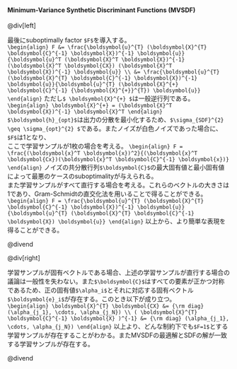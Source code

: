 #### Minimum-Variance Synthetic Discriminant Functions (MVSDF)

@div[left]

最後にsuboptimally factor `$F$`を導入する。<br>
`\begin{align} F &= \frac{\boldsymbol{u}^{T} (\boldsymbol{X}^{T} \boldsymbol{C}^{-1} \boldsymbol{X})^{-1} \boldsymbol{u}}{\boldsymbol{u}^T (\boldsymbol{X}^T \boldsymbol{X})^{-1} (\boldsymbol{X}^T \boldsymbol{CX}) (\boldsymbol{X}^T \boldsymbol{X})^{-1} \boldsymbol{u}} \\ &= \frac{\boldsymbol{u}^{T} (\boldsymbol{X}^{T} \boldsymbol{C}^{-1} \boldsymbol{X})^{-1} \boldsymbol{u}}{\boldsymbol{u}^{T} (\boldsymbol{X}^{+} \boldsymbol{C}^{-1} {\boldsymbol{X}^{+}}^{T}) \boldsymbol{u}} \end{align}`
ただし`$ \boldsymbol{X}^{+} $`は一般逆行列である。<br>
`\begin{align} \boldsymbol{X}^{+} = (\boldsymbol{X}^T \boldsymbol{X})^{-1} \boldsymbol{X}^T \end{align}`
`$\boldsymbol{h}_{opt}$`は出力の分散を最小化するため、`$\sigma_{SDF}^{2} \geq \sigma_{opt}^{2} $`である。またノイズが白色ノイズであった場合に、`$F$`は1となり、<br>
ここで学習サンプルが1枚の場合を考える。
`\begin{align} F = \frac{(\boldsymbol{x}^T \boldsymbol{x})^2}{(\boldsymbol{x}^T \boldsymbol{Cx})(\boldsymbol{x}^T \boldsymbol{C}^{-1} \boldsymbol{x})} \end{align}`
ノイズの共分散行列`$\boldsymbol{C}$`の最大固有値と最小固有値によって最悪のケースのsuboptimalityが与えられる。<br>
また学習サンプルがすべて直行する場合を考える。これらのベクトルの大きさは1であり、Gram-Schmidtの直交化法を用いることで得ることができる。<br>
`\begin{align} F = \frac{\boldsymbol{u}^{T} (\boldsymbol{X}^{T} \boldsymbol{C}^{-1} \boldsymbol{X})^{-1} \boldsymbol{u}}{\boldsymbol{u}^{T} (\boldsymbol{X}^{T} \boldsymbol{C}^{-1} \boldsymbol{X}) \boldsymbol{u}} \end{align}`
以上から、より簡単な表現を得ることができる。

@divend

@div[right]

学習サンプルが固有ベクトルである場合、上述の学習サンプルが直行する場合の議論は一般性を失わない。また`$\boldsymbol{C}$`はすべての要素が正かつ対称であるため、正の固有値`$\alpha_i$`とそれに対応する固有ベクトル`$\boldsymbol{e}_i$`が存在する。このとき以下が成り立つ。<br>
`\begin{align} \boldsymbol{X}^{T} \boldsymbol{CX} &= {\rm diag} (\alpha_{j_1}, \cdots, \alpha_{j_N}) \\ ( \boldsymbol{X}^{T} \boldsymbol{C}^{-1} \boldsymbol{X} )^{-1} &= {\rm diag} (\alpha_{j_1}, \cdots, \alpha_{j_N}) \end{align}`
以上より、どんな制約下でも`$F=1$`とする学習サンプルが存在することがわかる。またMVSDFの最適解とSDFの解が一致する学習サンプルが存在する。

@divend
